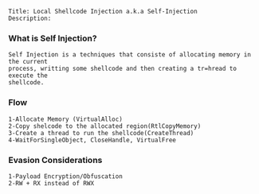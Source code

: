 ```
Title: Local Shellcode Injection a.k.a Self-Injection
Description:
```

### What is Self Injection?
```
Self Injection is a techniques that consiste of allocating memory in the current 
process, writting some shellcode and then creating a tr=hread to execute the
shellcode.
```

### Flow
```
1-Allocate Memory (VirtualAlloc)
2-Copy shelcode to the allocated region(RtlCopyMemory)
3-Create a thread to run the shellcode(CreateThread)
4-WaitForSingleObject, CloseHandle, VirtualFree
```

### Evasion Considerations
```
1-Payload Encryption/Obfuscation
2-RW + RX instead of RWX
```